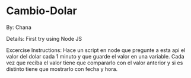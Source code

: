 # Cambio-Dolar

By: Chana

Details: First try using Node JS

Excercise Instructions:
Hace un script en node que pregunte a esta api el valor del dolar cada 1 minuto y que guarde el valor en una variable. Cada vez que reciba el valor tiene que compararlo con el valor anterior y si es distinto tiene que mostrarlo con fecha y hora.
